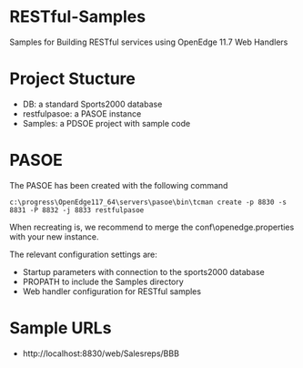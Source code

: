 # RESTful-Samples
Samples for Building RESTful services using OpenEdge 11.7 Web Handlers

# Project Stucture

- DB: a standard Sports2000 database
- restfulpasoe: a PASOE instance
- Samples: a PDSOE project with sample code

# PASOE

The PASOE has been created with the following command

```
c:\progress\OpenEdge117_64\servers\pasoe\bin\tcman create -p 8830 -s 8831 -P 8832 -j 8833 restfulpasoe
```

When recreating is, we recommend to merge the conf\openedge.properties with your new instance.

The relevant configuration settings are:

- Startup parameters with connection to the sports2000 database
- PROPATH to include the Samples directory
- Web handler configuration for RESTful samples

# Sample URLs

- http://localhost:8830/web/Salesreps/BBB
